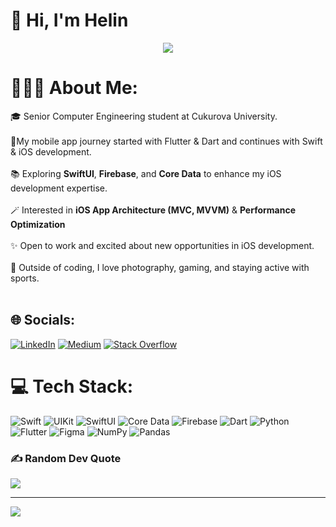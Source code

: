 # 👋 Hi, I'm Helin

<div id="header" align="center">
  <img src="https://media.giphy.com/media/FspLvJQlQACXu/giphy.gif"/>
</div>


# 👩🏻‍💻 About Me:
🎓 Senior Computer Engineering student at Cukurova University.<br><br>📱My mobile app journey started with Flutter & Dart and continues with Swift & iOS development.<br><br>📚 Exploring **SwiftUI**, **Firebase**, and **Core Data** to enhance my iOS development expertise.<br><br>🪄 Interested in **iOS App Architecture (MVC, MVVM)** & **Performance Optimization**<br><br>✨ Open to work and excited about new opportunities in iOS development.<br><br>👾 Outside of coding, I love photography, gaming, and staying active with sports.<br><br>


## 🌐 Socials:
[![LinkedIn](https://img.shields.io/badge/LinkedIn-%230077B5?style=for-the-badge&logo=linkedin&logoColor=white)](https://linkedin.com/in/helin-guler) [![Medium](https://img.shields.io/badge/Medium-12100E?style=for-the-badge&logo=medium&logoColor=white)](https://medium.com/@gulerhelin) [![Stack Overflow](https://img.shields.io/badge/-Stackoverflow-FE7A16?style=for-the-badge&logo=stack-overflow&logoColor=white)](https://stackoverflow.com/users/22573876)


# 💻 Tech Stack:
![Swift](https://img.shields.io/badge/Swift-FA7343?style=for-the-badge&logo=swift&logoColor=white) ![UIKit](https://img.shields.io/badge/UIKit-2396F3?style=for-the-badge&logo=apple&logoColor=white) ![SwiftUI](https://img.shields.io/badge/SwiftUI-007AFF?style=for-the-badge&logo=swift&logoColor=white) ![Core Data](https://img.shields.io/badge/Core%20Data-1D4ED8?style=for-the-badge&logo=database&logoColor=white) ![Firebase](https://img.shields.io/badge/Firebase-FFCA28?style=for-the-badge&logo=firebase&logoColor=black) ![Dart](https://img.shields.io/badge/Dart-0175C2?style=for-the-badge&logo=dart&logoColor=white) ![Python](https://img.shields.io/badge/Python-3776AB?style=for-the-badge&logo=python&logoColor=FFD43B) ![Flutter](https://img.shields.io/badge/Flutter-02569B?style=for-the-badge&logo=flutter&logoColor=white) ![Figma](https://img.shields.io/badge/Figma-F24E1E?style=for-the-badge&logo=figma&logoColor=white) ![NumPy](https://img.shields.io/badge/NumPy-013243?style=for-the-badge&logo=numpy&logoColor=white) ![Pandas](https://img.shields.io/badge/Pandas-150458?style=for-the-badge&logo=pandas&logoColor=white)  

<!--
# 📊 GitHub Stats:
![](https://github-readme-streak-stats.herokuapp.com/?user=helinguler&theme=gotham&hide_border=false)<br/>
![](https://github-readme-stats.vercel.app/api/top-langs/?username=helinguler&theme=gotham&hide_border=false&include_all_commits=false&count_private=true&layout=compact)
-->

### ✍️ Random Dev Quote
![](https://quotes-github-readme.vercel.app/api?type=horizontal&theme=merko)

---
[![](https://visitcount.itsvg.in/api?id=helinguler&icon=0&color=12)](https://visitcount.itsvg.in)
